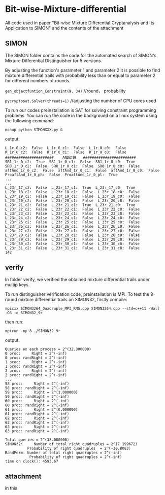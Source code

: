 # Bit-wise-Mixture-differential
All code used in paper "Bit-wise Mixture Differential Cryptanalysis and Its Application to SIMON" and the contents of the attachment

## SIMON
The SIMON folder contains the code for the automated search of SIMON's Mixture Differential Distinguisher for 5 versions.

By adjusting the function's parameter 1 and parameter 2 it is possible to find mixture differential trails with probability less than or equal to parameter 2 for different numbers of rounds.

`gen_objectfuntion_Constraint(9, 34)` //round， probability

`pycryptosat.Solver(threads=1)` //adjusting the number of CPU cores used

To run our codes preinstallation is SAT for solving constraint programming problems. You can run the code in the background on a linux system using the following command:

`nohup python SIMONXXX.py &`

output:
```
L_1r_0_c2:  False  L_1r_0_c1:  False  L_1r_0_c0:  False
R_1r_0_c2:  False  R_1r_0_c1:  False  R_1r_0_c0:  False
######################    AND运算   ########################
SR1_1r_0_c2:  True  SR1_1r_0_c1:  False  SR1_1r_0_c0:  True
SR8_1r_0_c2:  False  SR8_1r_0_c1:  False  SR8_1r_0_c0:  False
aftAnd_1r_0_c2:  False  aftAnd_1r_0_c1:  False  aftAnd_1r_0_c0:  False
ProaftAnd_1r_0_ph:  False  ProaftAnd_1r_0_pl:  True
...
...
L_23r_17_c2:  False  L_23r_17_c1:  True  L_23r_17_c0:  True
L_23r_18_c2:  False  L_23r_18_c1:  False  L_23r_18_c0:  False
L_23r_19_c2:  False  L_23r_19_c1:  False  L_23r_19_c0:  False
L_23r_20_c2:  False  L_23r_20_c1:  False  L_23r_20_c0:  False
L_23r_21_c2:  False  L_23r_21_c1:  True  L_23r_21_c0:  True
L_23r_22_c2:  False  L_23r_22_c1:  False  L_23r_22_c0:  False
L_23r_23_c2:  False  L_23r_23_c1:  False  L_23r_23_c0:  False
L_23r_24_c2:  False  L_23r_24_c1:  False  L_23r_24_c0:  False
L_23r_25_c2:  False  L_23r_25_c1:  False  L_23r_25_c0:  False
L_23r_26_c2:  False  L_23r_26_c1:  False  L_23r_26_c0:  False
L_23r_27_c2:  False  L_23r_27_c1:  False  L_23r_27_c0:  False
L_23r_28_c2:  False  L_23r_28_c1:  False  L_23r_28_c0:  False
L_23r_29_c2:  False  L_23r_29_c1:  False  L_23r_29_c0:  False
L_23r_30_c2:  False  L_23r_30_c1:  False  L_23r_30_c0:  False
L_23r_31_c2:  False  L_23r_31_c1:  False  L_23r_31_c0:  False
142
```


## verify
In folder verify, we verified the obtained mixture differential trails under multip keys.

To run distinguisher verification code, preinstallation is MPI. To test the 9-round mixture differential trails on SIMON32, firstly compile:

`mpicxx SIMON3264_Quadruple_MPI_RNG.cpp SIMON3264.cpp --std=c++11 -Wall -O3 -o SIMON32_9r`

then run:

`mpirun -np 8 ./SIMON32_9r`

output:
 ```
 Quaries on each process = 2^(32.000000)
 0 proc:     Right = 2^(-inf)
 0 proc: randRight = 2^(-inf)
 1 proc:     Right = 2^(-inf)
 1 proc: randRight = 2^(-inf)
 2 proc:     Right = 2^(-inf)
 2 proc: randRight = 2^(-inf)
...
 58 proc:     Right = 2^(-inf)
 58 proc: randRight = 2^(-inf)
 59 proc:     Right = 2^(1.000000)
 59 proc: randRight = 2^(-inf)
 60 proc:     Right = 2^(-inf)
 60 proc: randRight = 2^(-inf)
 61 proc:     Right = 2^(0.000000)
 61 proc: randRight = 2^(-inf)
 62 proc:     Right = 2^(-inf)
 62 proc: randRight = 2^(-inf)
 63 proc:     Right = 2^(-inf)
 63 proc: randRight = 2^(-inf)

 Total queries = 2^(38.000000) 
SIMON32:     Number of total right quadruples = 2^(7.199672)
           Probability of right quadruples  = 2^(-30.8003)
 RandPerm: Number of total right quadruples = 2^(-inf)
            Probability of right quadruples = 2^(-inf)
 time on clock(): 4593.67
 ```

## attachment
in this 
